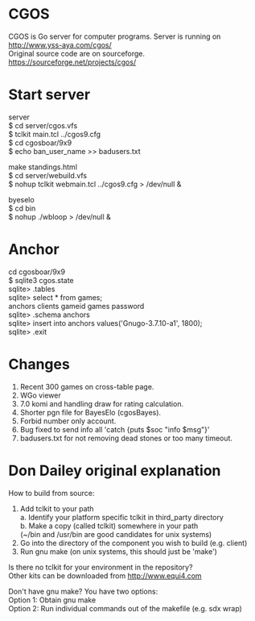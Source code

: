 # CGOS
CGOS is Go server for computer programs.
Server is running on  
<http://www.yss-aya.com/cgos/>  
Original source code are on sourceforge.  
<https://sourceforge.net/projects/cgos/>

# Start server
server  
$ cd server/cgos.vfs  
$ tclkit main.tcl ../cgos9.cfg  
$ cd cgosboar/9x9  
$ echo ban_user_name >> badusers.txt

make standings.html  
$ cd server/webuild.vfs  
$ nohup tclkit webmain.tcl ../cgos9.cfg > /dev/null &

byeselo  
$ cd bin  
$ nohup ./wbloop > /dev/null &

# Anchor
cd cgosboar/9x9  
$ sqlite3 cgos.state  
sqlite> .tables  
sqlite> select * from games;  
anchors   clients   gameid    games     password  
sqlite> .schema anchors  
sqlite> insert into anchors values('Gnugo-3.7.10-a1', 1800);  
sqlite> .exit

# Changes
1. Recent 300 games on cross-table page.  
2. WGo viewer  
3. 7.0 komi and handling draw for rating calculation.  
4. Shorter pgn file for BayesElo (cgosBayes).  
5. Forbid number only account.  
6. Bug fixed to send info all 'catch {puts $soc "info $msg"}'  
7. badusers.txt for not removing dead stones or too many timeout.

# Don Dailey original explanation
How to build from source:  
1. Add tclkit to your path  
  a. Identify your platform specific tclkit in third_party directory  
  b. Make a copy (called tclkit) somewhere in your path  
     (~/bin and /usr/bin are good candidates for unix systems)  
2. Go into the directory of the component you wish to build (e.g. client)
3. Run gnu make (on unix systems, this should just be 'make')

Is there no tclkit for your environment in the repository?  
Other kits can be downloaded from  http://www.equi4.com

Don't have gnu make?  You have two options:  
Option 1: Obtain gnu make  
Option 2: Run individual commands out of the makefile (e.g. sdx wrap)
